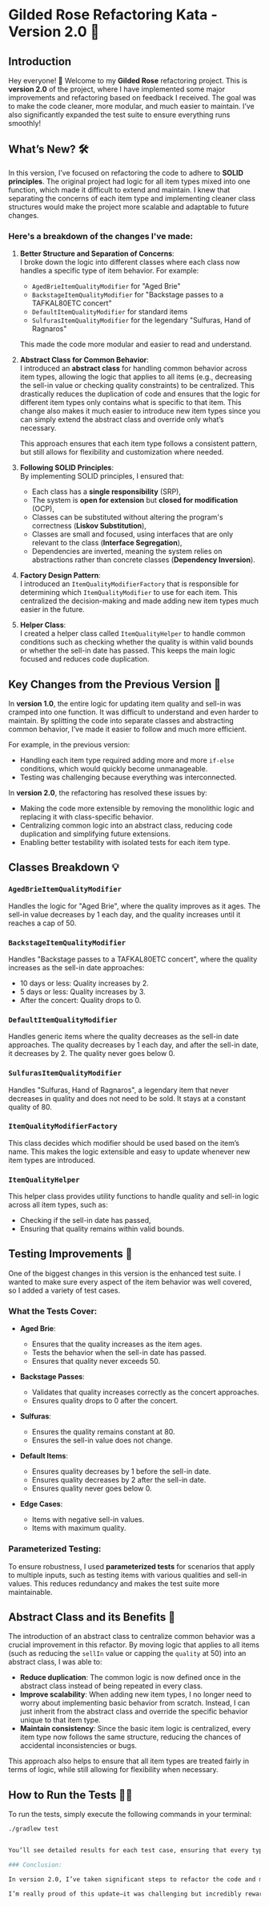 # Gilded Rose Refactoring Kata - Version 2.0 🎉

## Introduction

Hey everyone! 👋 Welcome to my **Gilded Rose** refactoring project. This is **version 2.0** of the project, where I have implemented some major improvements and refactoring based on feedback I received. The goal was to make the code cleaner, more modular, and much easier to maintain. I’ve also significantly expanded the test suite to ensure everything runs smoothly!

## What’s New? 🛠️

In this version, I’ve focused on refactoring the code to adhere to **SOLID principles**. The original project had logic for all item types mixed into one function, which made it difficult to extend and maintain. I knew that separating the concerns of each item type and implementing cleaner class structures would make the project more scalable and adaptable to future changes.

### Here's a breakdown of the changes I've made:

1. **Better Structure and Separation of Concerns**:  
   I broke down the logic into different classes where each class now handles a specific type of item behavior. For example:
   - `AgedBrieItemQualityModifier` for "Aged Brie"
   - `BackstageItemQualityModifier` for "Backstage passes to a TAFKAL80ETC concert"
   - `DefaultItemQualityModifier` for standard items
   - `SulfurasItemQualityModifier` for the legendary "Sulfuras, Hand of Ragnaros"
   
   This made the code more modular and easier to read and understand.

2. **Abstract Class for Common Behavior**:  
   I introduced an **abstract class** for handling common behavior across item types, allowing the logic that applies to all items (e.g., decreasing the sell-in value or checking quality constraints) to be centralized. This drastically reduces the duplication of code and ensures that the logic for different item types only contains what is specific to that item. This change also makes it much easier to introduce new item types since you can simply extend the abstract class and override only what’s necessary.
   
   This approach ensures that each item type follows a consistent pattern, but still allows for flexibility and customization where needed.

3. **Following SOLID Principles**:  
   By implementing SOLID principles, I ensured that:
   - Each class has a **single responsibility** (SRP),
   - The system is **open for extension** but **closed for modification** (OCP),
   - Classes can be substituted without altering the program's correctness (**Liskov Substitution**),
   - Classes are small and focused, using interfaces that are only relevant to the class (**Interface Segregation**),
   - Dependencies are inverted, meaning the system relies on abstractions rather than concrete classes (**Dependency Inversion**).

4. **Factory Design Pattern**:  
   I introduced an `ItemQualityModifierFactory` that is responsible for determining which `ItemQualityModifier` to use for each item. This centralized the decision-making and made adding new item types much easier in the future.

5. **Helper Class**:  
   I created a helper class called `ItemQualityHelper` to handle common conditions such as checking whether the quality is within valid bounds or whether the sell-in date has passed. This keeps the main logic focused and reduces code duplication.

## Key Changes from the Previous Version 📝

In **version 1.0**, the entire logic for updating item quality and sell-in was cramped into one function. It was difficult to understand and even harder to maintain. By splitting the code into separate classes and abstracting common behavior, I’ve made it easier to follow and much more efficient.

For example, in the previous version:
- Handling each item type required adding more and more `if-else` conditions, which would quickly become unmanageable.
- Testing was challenging because everything was interconnected.

In **version 2.0**, the refactoring has resolved these issues by:
- Making the code more extensible by removing the monolithic logic and replacing it with class-specific behavior.
- Centralizing common logic into an abstract class, reducing code duplication and simplifying future extensions.
- Enabling better testability with isolated tests for each item type.

## Classes Breakdown 💡

### `AgedBrieItemQualityModifier`

Handles the logic for "Aged Brie", where the quality improves as it ages. The sell-in value decreases by 1 each day, and the quality increases until it reaches a cap of 50.

### `BackstageItemQualityModifier`

Handles "Backstage passes to a TAFKAL80ETC concert", where the quality increases as the sell-in date approaches:
- 10 days or less: Quality increases by 2.
- 5 days or less: Quality increases by 3.
- After the concert: Quality drops to 0.

### `DefaultItemQualityModifier`

Handles generic items where the quality decreases as the sell-in date approaches. The quality decreases by 1 each day, and after the sell-in date, it decreases by 2. The quality never goes below 0.

### `SulfurasItemQualityModifier`

Handles "Sulfuras, Hand of Ragnaros", a legendary item that never decreases in quality and does not need to be sold. It stays at a constant quality of 80.

### `ItemQualityModifierFactory`

This class decides which modifier should be used based on the item’s name. This makes the logic extensible and easy to update whenever new item types are introduced.

### `ItemQualityHelper`

This helper class provides utility functions to handle quality and sell-in logic across all item types, such as:
- Checking if the sell-in date has passed,
- Ensuring that quality remains within valid bounds.

## Testing Improvements 🧪

One of the biggest changes in this version is the enhanced test suite. I wanted to make sure every aspect of the item behavior was well covered, so I added a variety of test cases.

### What the Tests Cover:

- **Aged Brie**:
  - Ensures that the quality increases as the item ages.
  - Tests the behavior when the sell-in date has passed.
  - Ensures that quality never exceeds 50.

- **Backstage Passes**:
  - Validates that quality increases correctly as the concert approaches.
  - Ensures quality drops to 0 after the concert.

- **Sulfuras**:
  - Ensures the quality remains constant at 80.
  - Ensures the sell-in value does not change.

- **Default Items**:
  - Ensures quality decreases by 1 before the sell-in date.
  - Ensures quality decreases by 2 after the sell-in date.
  - Ensures quality never goes below 0.

- **Edge Cases**:
  - Items with negative sell-in values.
  - Items with maximum quality.

### Parameterized Testing:

To ensure robustness, I used **parameterized tests** for scenarios that apply to multiple inputs, such as testing items with various qualities and sell-in values. This reduces redundancy and makes the test suite more maintainable.

## Abstract Class and its Benefits 🌟

The introduction of an abstract class to centralize common behavior was a crucial improvement in this refactor. By moving logic that applies to all items (such as reducing the `sellIn` value or capping the `quality` at 50) into an abstract class, I was able to:
- **Reduce duplication**: The common logic is now defined once in the abstract class instead of being repeated in every class.
- **Improve scalability**: When adding new item types, I no longer need to worry about implementing basic behavior from scratch. Instead, I can just inherit from the abstract class and override the specific behavior unique to that item type.
- **Maintain consistency**: Since the basic item logic is centralized, every item type now follows the same structure, reducing the chances of accidental inconsistencies or bugs.

This approach also helps to ensure that all item types are treated fairly in terms of logic, while still allowing for flexibility when necessary.

## How to Run the Tests 🏃‍♂️

To run the tests, simply execute the following commands in your terminal:

```bash
./gradlew test


You’ll see detailed results for each test case, ensuring that every type of item in the system behaves as expected.

### Conclusion:

In version 2.0, I’ve taken significant steps to refactor the code and make the system more modular, scalable, and testable. This update resolves a lot of the issues from the previous version and sets up the project for easier future maintenance.

I’m really proud of this update—it was challenging but incredibly rewarding to see how much cleaner and more efficient the code is now! 😊 Feel free to explore the code, run the tests, and reach out if you have any feedback!


